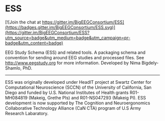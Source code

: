 ESS
===

[![Join the chat at https://gitter.im/BigEEGConsortium/ESS](https://badges.gitter.im/BigEEGConsortium/ESS.svg)](https://gitter.im/BigEEGConsortium/ESS?utm_source=badge&utm_medium=badge&utm_campaign=pr-badge&utm_content=badge)

EEG Study Schema (ESS) and related tools. A packaging schema and convention for sending around EEG studies and processed files.
See http://www.eegstudy.org for more information. Developed by Nima Bigdely-Shamlo, PhD.

---
ESS was originally developed under HeadIT project at Swartz Center for Computational Neuroscience (SCCN) of the University of California, San Diego and funded by U.S. National Institutes of Health grants R01-MH084819 (Makeig, Grethe PIs) and R01-NS047293 (Makeig PI). ESS development is now supported by The Cognition and Neuroergonomics Collaborative Technology Alliance (CaN CTA) program of U.S Army Research Labaratory.
